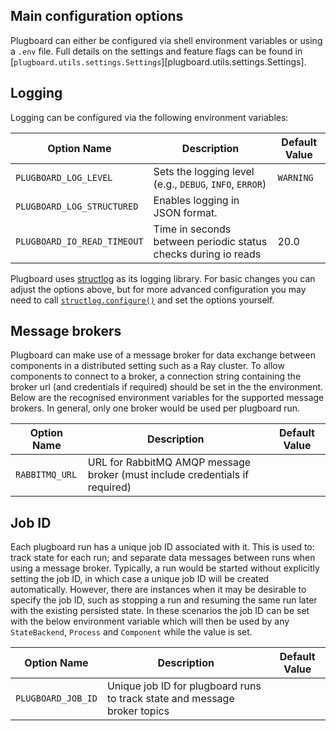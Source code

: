 ## Main configuration options


Plugboard can either be configured via shell environment variables or using a `.env` file. Full details on the settings and feature flags can be found in [`plugboard.utils.settings.Settings`][plugboard.utils.settings.Settings].

## Logging

Logging can be configured via the following environment variables:

| Option Name                 | Description                                                    | Default Value |
|-----------------------------|----------------------------------------------------------------|---------------|
| `PLUGBOARD_LOG_LEVEL`       | Sets the logging level (e.g., `DEBUG`, `INFO`, `ERROR`)        | `WARNING`     |
| `PLUGBOARD_LOG_STRUCTURED`  | Enables logging in JSON format.                                |               |
| `PLUGBOARD_IO_READ_TIMEOUT` | Time in seconds between periodic status checks during io reads | 20.0          |

Plugboard uses [structlog](https://www.structlog.org/en/stable/) as its logging library. For basic changes you can adjust the options above, but for more advanced configuration you may need to call [`structlog.configure()`](https://www.structlog.org/en/stable/configuration.html) and set the options yourself.

## Message brokers

Plugboard can make use of a message broker for data exchange between components in a distributed setting such as a Ray cluster. To allow components to connect to a broker, a connection string containing the broker url (and credentials if required) should be set in the the environment. Below are the recognised environment variables for the supported message brokers. In general, only one broker would be used per plugboard run.

| Option Name                | Description                                              | Default Value |
|----------------------------|----------------------------------------------------------|---------------|
| `RABBITMQ_URL`      | URL for RabbitMQ AMQP message broker (must include credentials if required)  | |

## Job ID

Each plugboard run has a unique job ID associated with it. This is used to: track state for each run; and separate data messages between runs when using a message broker. Typically, a run would be started without explicitly setting the job ID, in which case a unique job ID will be created automatically. However, there are instances when it may be desirable to specify the job ID, such as stopping a run and resuming the same run later with the existing persisted state. In these scenarios the job ID can be set with the below environment variable which will then be used by any `StateBackend`, `Process` and `Component` while the value is set.

| Option Name                | Description                                              | Default Value |
|----------------------------|----------------------------------------------------------|---------------|
| `PLUGBOARD_JOB_ID`      | Unique job ID for plugboard runs to track state and message broker topics  | |